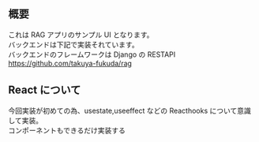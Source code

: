 ## 概要

これは RAG アプリのサンプル UI となります。  
バックエンドは下記で実装それています。  
バックエンドのフレームワークは Django の RESTAPI  
https://github.com/takuya-fukuda/rag

## React について

今回実装が初めての為、usestate,useeffect などの Reacthooks について意識して実装。  
コンポーネントもできるだけ実装する

